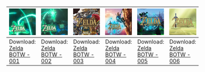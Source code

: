<!--zelda-->

| ![Zelda BOTW - 001](/icon/preview/z/zelda-breath-of-the-wild-001-[01007EF00011E000].jpg) | ![Zelda BOTW - 002](/icon/preview/z/zelda-breath-of-the-wild-002-[01007EF00011E000].jpg) | ![Zelda BOTW - 003](/icon/preview/z/zelda-breath-of-the-wild-003-[01007EF00011E000].jpg) | ![Zelda BOTW - 004](/icon/preview/z/zelda-breath-of-the-wild-004-[01007EF00011E000].jpg) | ![Zelda BOTW - 005](/icon/preview/z/zelda-breath-of-the-wild-005-[01007EF00011E000].jpg) | ![Zelda BOTW - 006](/icon/preview/z/zelda-breath-of-the-wild-006-[01007EF00011E000].jpg) | ![Zelda BOTW - 007](/icon/preview/z/zelda-breath-of-the-wild-007-[01007EF00011E000].jpg) | ![Zelda BOTW - 008](/icon/preview/z/zelda-breath-of-the-wild-008-[01007EF00011E000].jpg) | ![Zelda BOTW - 009](/icon/preview/z/zelda-breath-of-the-wild-009-[01007EF00011E000].jpg) | ![Zelda BOTW - 010](/icon/preview/z/zelda-breath-of-the-wild-010-[01007EF00011E000].jpg) |
| --- | --- | --- | --- | --- | --- | --- | --- | --- | --- |
| Download: [Zelda BOTW - 001](../../../raw/main/icon/zip/zelda-breath-of-the-wild-001-[01007EF00011E000].zip) | Download: [Zelda BOTW - 002](../../../raw/main/icon/zip/zelda-breath-of-the-wild-002-[01007EF00011E000].zip) | Download: [Zelda BOTW - 003](../../../raw/main/icon/zip/zelda-breath-of-the-wild-003-[01007EF00011E000].zip) | Download: [Zelda BOTW - 004](../../../raw/main/icon/zip/zelda-breath-of-the-wild-004-[01007EF00011E000].zip) | Download: [Zelda BOTW - 005](../../../raw/main/icon/zip/zelda-breath-of-the-wild-005-[01007EF00011E000].zip) | Download: [Zelda BOTW - 006](../../../raw/main/icon/zip/zelda-breath-of-the-wild-006-[01007EF00011E000].zip) | Download: [Zelda BOTW - 007](../../../raw/main/icon/zip/zelda-breath-of-the-wild-007-[01007EF00011E000].zip) | Download: [Zelda BOTW - 008](../../../raw/main/icon/zip/zelda-breath-of-the-wild-008-[01007EF00011E000].zip) | Download: [Zelda BOTW - 009](../../../raw/main/icon/zip/zelda-breath-of-the-wild-009-[01007EF00011E000].zip) | Download: [Zelda BOTW - 010](../../../raw/main/icon/zip/zelda-breath-of-the-wild-010-[01007EF00011E000].zip) |